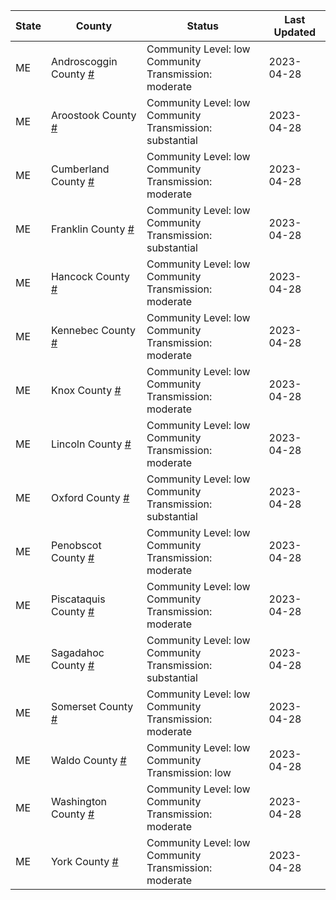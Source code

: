State | County | Status | Last Updated
--- | --- | --- | --- 
ME | Androscoggin County <a href="#androscoggin_county">#</a> | <a name="androscoggin_county"></a>Community Level: low<br/>Community Transmission: moderate | 2023-04-28
ME | Aroostook County <a href="#aroostook_county">#</a> | <a name="aroostook_county"></a>Community Level: low<br/>Community Transmission: substantial | 2023-04-28
ME | Cumberland County <a href="#cumberland_county">#</a> | <a name="cumberland_county"></a>Community Level: low<br/>Community Transmission: moderate | 2023-04-28
ME | Franklin County <a href="#franklin_county">#</a> | <a name="franklin_county"></a>Community Level: low<br/>Community Transmission: substantial | 2023-04-28
ME | Hancock County <a href="#hancock_county">#</a> | <a name="hancock_county"></a>Community Level: low<br/>Community Transmission: moderate | 2023-04-28
ME | Kennebec County <a href="#kennebec_county">#</a> | <a name="kennebec_county"></a>Community Level: low<br/>Community Transmission: moderate | 2023-04-28
ME | Knox County <a href="#knox_county">#</a> | <a name="knox_county"></a>Community Level: low<br/>Community Transmission: moderate | 2023-04-28
ME | Lincoln County <a href="#lincoln_county">#</a> | <a name="lincoln_county"></a>Community Level: low<br/>Community Transmission: moderate | 2023-04-28
ME | Oxford County <a href="#oxford_county">#</a> | <a name="oxford_county"></a>Community Level: low<br/>Community Transmission: substantial | 2023-04-28
ME | Penobscot County <a href="#penobscot_county">#</a> | <a name="penobscot_county"></a>Community Level: low<br/>Community Transmission: moderate | 2023-04-28
ME | Piscataquis County <a href="#piscataquis_county">#</a> | <a name="piscataquis_county"></a>Community Level: low<br/>Community Transmission: moderate | 2023-04-28
ME | Sagadahoc County <a href="#sagadahoc_county">#</a> | <a name="sagadahoc_county"></a>Community Level: low<br/>Community Transmission: substantial | 2023-04-28
ME | Somerset County <a href="#somerset_county">#</a> | <a name="somerset_county"></a>Community Level: low<br/>Community Transmission: moderate | 2023-04-28
ME | Waldo County <a href="#waldo_county">#</a> | <a name="waldo_county"></a>Community Level: low<br/>Community Transmission: low | 2023-04-28
ME | Washington County <a href="#washington_county">#</a> | <a name="washington_county"></a>Community Level: low<br/>Community Transmission: moderate | 2023-04-28
ME | York County <a href="#york_county">#</a> | <a name="york_county"></a>Community Level: low<br/>Community Transmission: moderate | 2023-04-28
